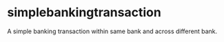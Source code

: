 # simplebankingtransaction
A simple banking transaction within same bank and across different bank.
